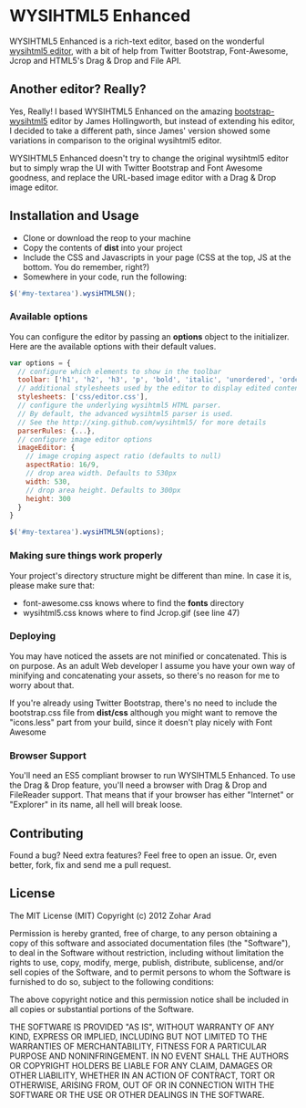 # WYSIHTML5 Enhanced

WYSIHTML5 Enhanced is a rich-text editor, based on the wonderful [wysihtml5 editor](http://xing.github.com/wysihtml5/ "wysihtml5"), with a bit of help from Twitter Bootstrap, Font-Awesome, Jcrop and HTML5's Drag & Drop and File API.

## Another editor? Really?

Yes, Really! I based WYSIHTML5 Enhanced on the amazing [bootstrap-wysihtml5](https://github.com/jhollingworth/bootstrap-wysihtml5 "bootstrap-wysihtml5") editor by James Hollingworth, but instead of extending his editor, I decided to take a different path, since James' version showed some variations in comparison to the original wysihtml5 editor.

WYSIHTML5 Enhanced doesn't try to change the original wysihtml5 editor but to simply wrap the UI with Twitter Bootstrap and Font Awesome goodness, and replace the URL-based image editor with a Drag & Drop image editor.

## Installation and Usage

* Clone or download the reop to your machine
* Copy the contents of **dist** into your project
* Include the CSS and Javascripts in your page (CSS at the top, JS at the bottom. You do remember, right?)
* Somewhere in your code, run the following:

```javascript
$('#my-textarea').wysiHTML5N();
```

### Available options

You can configure the editor by passing an **options** object to the initializer. Here are the available options with their default values.

```javascript
var options = {
  // configure which elements to show in the toolbar
  toolbar: ['h1', 'h2', 'h3', 'p', 'bold', 'italic', 'unordered', 'ordered', 'insertLink', 'insertImage', 'changeView'],
  // additional stylesheets used by the editor to display edited content
  stylesheets: ['css/editor.css'],
  // configure the underlying wysihtml5 HTML parser.
  // By default, the advanced wysihtml5 parser is used.
  // See the http://xing.github.com/wysihtml5/ for more details
  parserRules: {...},
  // configure image editor options
  imageEditor: {
    // image croping aspect ratio (defaults to null)
    aspectRatio: 16/9,
    // drop area width. Defaults to 530px
    width: 530,
    // drop area height. Defaults to 300px
    height: 300
  }
}

$('#my-textarea').wysiHTML5N(options);
```

### Making sure things work properly

Your project's directory structure might be different than mine. In case it is, please make sure that:

* font-awesome.css knows where to find the **fonts** directory
* wysihtml5.css knows where to find Jcrop.gif (see line 47)

### Deploying

You may have noticed the assets are not minified or concatenated. This is on purpose. As an adult Web developer I assume you have your own way of minifying and concatenating your assets, so there's no reason for me to worry about that.

If you're already using Twitter Bootstrap, there's no need to include the bootstrap.css file from **dist/css** although you might want to remove the "icons.less" part from your build, since it doesn't play nicely with Font Awesome

### Browser Support

You'll need an ES5 compliant browser to run WYSIHTML5 Enhanced. To use the Drag & Drop feature, you'll need a browser with Drag & Drop and FileReader support. That means that if your browser has either "Internet" or "Explorer" in its name, all hell will break loose.

## Contributing

Found a bug? Need extra features? Feel free to open an issue. Or, even better, fork, fix and send me a pull request.

## License

The MIT License (MIT)
Copyright (c) 2012 Zohar Arad

Permission is hereby granted, free of charge, to any person obtaining a copy of this software and associated documentation files (the "Software"), to deal in the Software without restriction, including without limitation the rights to use, copy, modify, merge, publish, distribute, sublicense, and/or sell copies of the Software, and to permit persons to whom the Software is furnished to do so, subject to the following conditions:

The above copyright notice and this permission notice shall be included in all copies or substantial portions of the Software.

THE SOFTWARE IS PROVIDED "AS IS", WITHOUT WARRANTY OF ANY KIND, EXPRESS OR IMPLIED, INCLUDING BUT NOT LIMITED TO THE WARRANTIES OF MERCHANTABILITY, FITNESS FOR A PARTICULAR PURPOSE AND NONINFRINGEMENT. IN NO EVENT SHALL THE AUTHORS OR COPYRIGHT HOLDERS BE LIABLE FOR ANY CLAIM, DAMAGES OR OTHER LIABILITY, WHETHER IN AN ACTION OF CONTRACT, TORT OR OTHERWISE, ARISING FROM, OUT OF OR IN CONNECTION WITH THE SOFTWARE OR THE USE OR OTHER DEALINGS IN THE SOFTWARE.